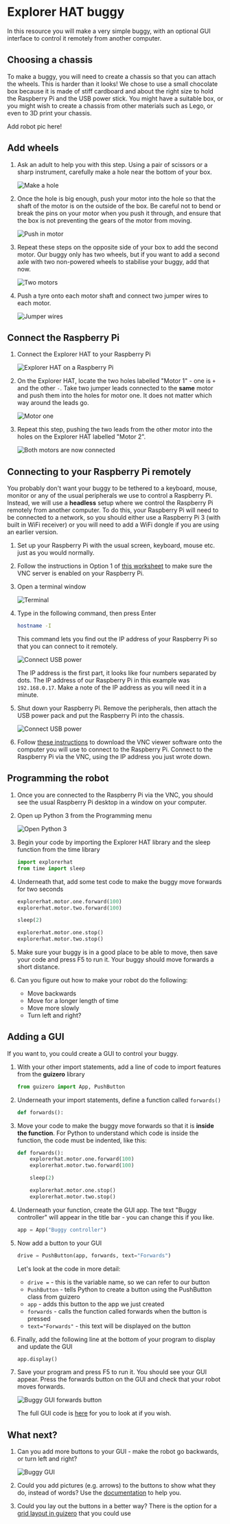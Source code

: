# Explorer HAT buggy

In this resource you will make a very simple buggy, with an optional GUI interface to control it remotely from another computer.

## Choosing a chassis

To make a buggy, you will need to create a chassis so that you can attach the wheels. This is harder than it looks! We chose to use a small chocolate box because it is made of stiff cardboard and about the right size to hold the Raspberry Pi and the USB power stick. You might have a suitable box, or you might wish to create a chassis from other materials such as Lego, or even to 3D print your chassis.

Add robot pic here!

## Add wheels

1. Ask an adult to help you with this step. Using a pair of scissors or a sharp instrument, carefully make a hole near the bottom of your box.

    ![Make a hole](images/make-a-hole.png)

1. Once the hole is big enough, push your motor into the hole so that the shaft of the motor is on the outside of the box. Be careful not to bend or break the pins on your motor when you push it through, and ensure that the box is not preventing the gears of the motor from moving.

    ![Push in motor](images/push-in-motor.png)

1. Repeat these steps on the opposite side of your box to add the second motor. Our buggy only has two wheels, but if you want to add a second axle with two non-powered wheels to stabilise your buggy, add that now.

    ![Two motors](images/two-motors.png)

1. Push a tyre onto each motor shaft and connect two jumper wires to each motor.

    ![Jumper wires](images/jumper-wires.png)


## Connect the Raspberry Pi

1. Connect the Explorer HAT to your Raspberry Pi

    ![Explorer HAT on a Raspberry Pi](images/explorer-hat.png)

1. On the Explorer HAT, locate the two holes labelled "Motor 1" - one is `+` and the other `-`. Take two jumper leads connected to the **same** motor and push them into the holes for motor one. It does not matter which way around the leads go.

    ![Motor one](images/motor-one.png)

1. Repeat this step, pushing the two leads from the other motor into the holes on the Explorer HAT labelled "Motor 2".

    ![Both motors are now connected](images/both-motors-connected.png)


## Connecting to your Raspberry Pi remotely

You probably don't want your buggy to be tethered to a keyboard, mouse, monitor or any of the usual peripherals we use to control a Raspberry Pi. Instead, we will use a **headless** setup where we control the Raspberry Pi remotely from another computer. To do this, your Raspberry Pi will need to be connected to a network, so you should either use a Raspberry Pi 3 (with built in WiFi receiver) or you will need to add a WiFi dongle if you are using an earlier version.

1. Set up your Raspberry Pi with the usual screen, keyboard, mouse etc. just as you would normally.

1. Follow the instructions in Option 1 of [this worksheet](https://www.raspberrypi.org/learning/teachers-guide/remote/) to make sure the VNC server is enabled on your Raspberry Pi.

1. Open a terminal window

    ![Terminal](images/terminal.png)

1. Type in the following command, then press Enter

    ```bash
    hostname -I
    ```

    This command lets you find out the IP address of your Raspberry Pi so that you can connect to it remotely.

    ![Connect USB power](images/connect-usb-power.png)

    The IP address is the first part, it looks like four numbers separated by dots. The IP address of our Raspberry Pi in this example was `192.168.0.17`. Make a note of the IP address as you will need it in a minute.

1. Shut down your Raspberry Pi. Remove the peripherals, then attach the USB power pack and put the Raspberry Pi into the chassis.

    ![Connect USB power](images/connect-usb-power.png)

1. Follow [these instructions](https://www.raspberrypi.org/learning/teachers-guide/vnc-windows/) to download the VNC viewer software onto the computer you will use to connect to the Raspberry Pi. Connect to the Raspberry Pi via the VNC, using the IP address you just wrote down.


## Programming the robot

1. Once you are connected to the Raspberry Pi via the VNC, you should see the usual Raspberry Pi desktop in a window on your computer.

1. Open up Python 3 from the Programming menu

    ![Open Python 3](images/python3-app-menu.png)

1. Begin your code by importing the Explorer HAT library and the sleep function from the time library

    ```python
    import explorerhat
    from time import sleep
    ```

1. Underneath that, add some test code to make the buggy move forwards for two seconds

    ```python
    explorerhat.motor.one.forward(100)
    explorerhat.motor.two.forward(100)

    sleep(2)

    explorerhat.motor.one.stop()
    explorerhat.motor.two.stop()
    ```

1. Make sure your buggy is in a good place to be able to move, then save your code and press F5 to run it. Your buggy should move forwards a short distance.

1. Can you figure out how to make your robot do the following:

    - Move backwards
    - Move for a longer length of time
    - Move more slowly
    - Turn left and right?


## Adding a GUI

If you want to, you could create a GUI to control your buggy.

1. With your other import statements, add a line of code to import features from the **guizero** library

    ```python
    from guizero import App, PushButton
    ```

1. Underneath your import statements, define a function called `forwards()`

    ```python
    def forwards():
    ```

1. Move your code to make the buggy move forwards so that it is __inside the function__. For Python to understand which code is inside the function, the code must be indented, like this:

    ```python
    def forwards():
        explorerhat.motor.one.forward(100)
        explorerhat.motor.two.forward(100)

        sleep(2)

        explorerhat.motor.one.stop()
        explorerhat.motor.two.stop()
    ```

1. Underneath your function, create the GUI app. The text "Buggy controller" will appear in the title bar - you can change this if you like.

    ```python
    app = App("Buggy controller")
    ```

1. Now add a button to your GUI

    ```python
    drive = PushButton(app, forwards, text="Forwards")
    ```

    Let's look at the code in more detail:
    - `drive =` - this is the variable name, so we can refer to our button
    - `PushButton` - tells Python to create a button using the PushButton class from guizero
    - `app` - adds this button to the app we just created
    - `forwards` - calls the function called forwards when the button is pressed
    - `text="Forwards"` - this text will be displayed on the button

1. Finally, add the following line at the bottom of your program to display and update the GUI

    ```python
    app.display()
    ```

1. Save your program and press F5 to run it. You should see your GUI appear. Press the forwards button on the GUI and check that your robot moves forwards.

    ![Buggy GUI forwards button](images/buggy-gui-forwards.png)

    The full GUI code is [here](code/buggygui.py) for you to look at if you wish.

## What next?

1. Can you add more buttons to your GUI - make the robot go backwards, or turn left and right?

    ![Buggy GUI](images/buggy-gui.png)

1. Could you add pictures (e.g. arrows) to the buttons to show what they do, instead of words? Use the [documentation](https://lawsie.github.io/guizero/pushbutton/) to help you.

1. Could you lay out the buttons in a better way? There is the option for a [grid layout in guizero](https://lawsie.github.io/guizero/box/) that you could use
